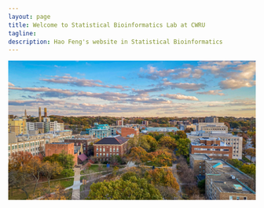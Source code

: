 ```yaml
---
layout: page
title: Welcome to Statistical Bioinformatics Lab at CWRU
tagline: 
description: Hao Feng's website in Statistical Bioinformatics
---
```

<div class="jumbotron">
 



<div class="container">


<a href="./assets/pics/CWRUcampus.jpg">
<img src="./assets/pics/CWRUcampus.jpg"
title="CWRU" alt="CWRU"/></a>
</div>
        	
